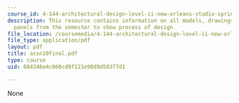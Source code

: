 ```yaml
---
course_id: 4-144-architectural-design-level-ii-new-orleans-studio-spring-2006
description: This resource contains information on all models, drawings, sketches,
  panels from the semester to show process of design.
file_location: /coursemedia/4-144-architectural-design-level-ii-new-orleans-studio-spring-2006/884346e4c060cd9f121e90d9d58377d1_assn10final.pdf
file_type: application/pdf
layout: pdf
title: assn10final.pdf
type: course
uid: 884346e4c060cd9f121e90d9d58377d1

---
```

None